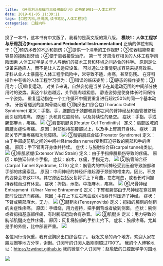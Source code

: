 ```yaml
---
title: 《牙周刮治基础与高级根面刮治》读书笔记01——人体工程学
date: 2019-01-05 11:39:11
tags: [口腔内科,牙周病,读书笔记,人体工程学]
categories: 口腔内科
---
```

换了一本书，这本书有中文版了，我看的是英文版的第八版。
**模块1：人体工程学与牙周刮治(Ergonomics and Periodontal Instrumentation)**
正确的体位有助于：①预防术者的不适和损伤；②提供一个清晰的工作视野；③使器械能够更容易的接触到牙齿；④便于患者接受治疗。
第一节 牙周治疗相关的人体工程学风险因素
人体工程学是关于人与他们的技术工具和环境之间适合的科学。
原则是让设备来适应人，而不是让人去适应设备。
可以通过让事情更加容易来提高效率。
牙科从业人士暴露在人体工程学风险中，常导致不适，疼痛，甚至伤残。
在牙科操作中有害的人体工程学习惯为：①错误的临床姿势；②静态的操作姿势；③用力；④重复运动。
对关节来说，自然姿势是当关节在其运动范围的中间部分使用时的姿势。离这个状态越远，关节肌肉越紧绷。
静态姿势是使身体长时间保持一个姿势。
重复运动指在一个工作循环中需要重复进行超过50%的同一个基本动作。
牙医常碰到的肌肉骨骼问题
①胸廓出口综合症(Thoracic Outlet Syndrome)
定义：手指，手，腕部由于颈部和肩部之间的臂神经丛和血管被挤压而引起的疼痛。
原因：头和肩过度前倾，以及持续性的悬空。
症状：手指，手或腕部麻木，疼痛。
![](https://zymblog-1258069789.cos.ap-chengdu.myqcloud.com/blog0071-yzgzjc01/01.jpg)
②肩部肌腱炎(Rotator Cuf Tendinitis）
定义：肩部区域的肌腱炎症性疼痛。
原因：肘部维持在腰部以上，以及手上臂离开身体。
症状：肩部关节严重疼痛和功能障碍。
![](https://zymblog-1258069789.cos.ap-chengdu.myqcloud.com/blog0071-yzgzjc01/02.jpg)
③旋前肌综合征(Pronator Syndrome)
定义：由于手部旋前肌之间的中间神经(median nerve)受到压迫导致的腕部和手的疼痛。
原因：手下臂离开身体并持续。
症状：与腕肘综合征(carpal tunnel)类似。
![](https://zymblog-1258069789.cos.ap-chengdu.myqcloud.com/blog0071-yzgzjc01/03.jpg)
④伸肌紧绷(Extensor Wad Strain)
定义：由于手指伸肌损伤导致的疼痛。
原因：单独延伸某个手指。
症状：麻木，疼痛，手指无力。
![](https://zymblog-1258069789.cos.ap-chengdu.myqcloud.com/blog0071-yzgzjc01/04.jpg)
⑤腕管综合征(Carpal Tunnel Syndrome, CTS)
定义：腕管内的中间神经受到压迫导致腕部和手部的疼痛紊乱。
原因：中间神经的神经纤维起源于颈部的椎束内，因此，不良的姿势会导致CTS。其它原因包括反复将手上下弯曲，左右弯曲，或者长时间握持器械而没有休息。
症状：拇指，示指，中指麻木，疼痛。
![](https://zymblog-1258069789.cos.ap-chengdu.myqcloud.com/blog0071-yzgzjc01/05.jpg)
⑥尺骨神经Entrapment（Ulnar Nerve Entrapment)
定义：下臂和腕部由于尺神经在穿过腕部时受压迫而疼痛。
原因：手在上下左右弯曲或小指掰开时压迫了神经。
症状：下臂或腕部麻木，无力。
![](https://zymblog-1258069789.cos.ap-chengdu.myqcloud.com/blog0071-yzgzjc01/06.jpg)
⑦腱鞘炎(Tenosynovitis)
定义：拇指的腕侧的剑鞘的炎症性疼痛。
原因：手缠绕，用力握持，把手倒背或者放到侧面。
症状：腕侧或者拇指基底部疼痛，有时腕部运动会有杂音。
![](https://zymblog-1258069789.cos.ap-chengdu.myqcloud.com/blog0071-yzgzjc01/07.jpg)
⑧肌腱炎
定义：用力导致的腕部肌腱炎症性疼痛。
原因：反复将腕部的手抬上抬下。
症状：腕部疼痛，尤其是手的外侧，比中部要严重。
![](https://zymblog-1258069789.cos.ap-chengdu.myqcloud.com/blog0071-yzgzjc01/08.jpg)

各位同行请保重，我有点胸廓出口综合症了。
我发文章的两个地方，欢迎大家在朋友圈等地方分享，谢谢。订阅号的订阅人数刚刚超过700了。
我的个人博客地址：https://zwdnet.github.io
我的微信个人订阅号：赵瑜敏的口腔医学学习园地

![](https://zymblog-1258069789.cos.ap-chengdu.myqcloud.com/other/wx.jpg)